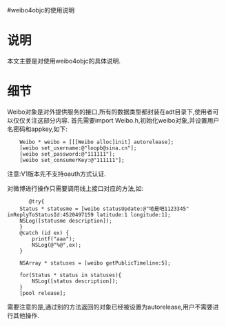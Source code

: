 #weibo4objc的使用说明

# 说明 #

本文主要是对使用weibo4objc的具体说明.

# 细节 #

Weibo对象是对外提供服务的接口,所有的数据类型都封装在adt目录下,使用者可以仅仅关注这部分内容.
首先需要import Weibo.h,初始化weibo对象,并设置用户名密码和appkey,如下:
```
	Weibo * weibo = [[[Weibo alloc]init] autorelease];
	[weibo set_username:@"loopb@sina.cn"];
	[weibo set_password:@"111111"];
	[weibo set_consumerKey:@"111111"];
```

注意:V1版本先不支持oauth方式认证.

对微博进行操作只需要调用线上接口对应的方法,如:
```
       @try{
	Status * statusme = [weibo statusUpdate:@"地是吧1123345" inReplyToStatusId:4520497159 latitude:1 longitude:1];
	NSLog([statusme description]);	
	}
	@catch (id ex) {
		printf("aaa");
		NSLog(@"%@",ex);
	}

	NSArray * statuses = [weibo getPublicTimeline:5];

	for(Status * status in statuses){
		NSLog([status description]);
	}
	[pool release];
```

需要注意的是,通过别的方法返回的对象已经被设置为autorelease,用户不需要进行其他操作.